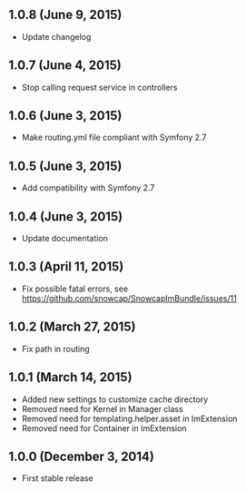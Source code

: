 1.0.8 (June 9, 2015)
----------------------

* Update changelog

1.0.7 (June 4, 2015)
----------------------

* Stop calling request service in controllers

1.0.6 (June 3, 2015)
----------------------

* Make routing.yml file compliant with Symfony 2.7

1.0.5 (June 3, 2015)
----------------------

* Add compatibility with Symfony 2.7

1.0.4 (June 3, 2015)
----------------------

* Update documentation

1.0.3 (April 11, 2015)
----------------------

* Fix possible fatal errors, see https://github.com/snowcap/SnowcapImBundle/issues/11

1.0.2 (March 27, 2015)
----------------------

* Fix path in routing

1.0.1 (March 14, 2015)
----------------------

 * Added new settings to customize cache directory
 * Removed need for Kernel in Manager class
 * Removed need for templating.helper.asset in ImExtension
 * Removed need for Container in ImExtension

1.0.0 (December 3, 2014)
------------------------

 * First stable release